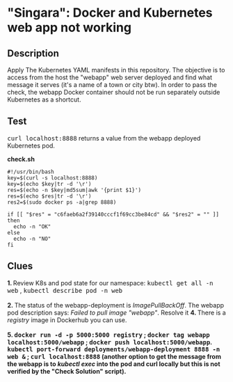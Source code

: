 # "Singara": Docker and Kubernetes web app not working

## Description

Apply The Kubernetes YAML manifests in this repository. The objective is to access from the host the "webapp" web server deployed and find what message it serves (it's a name of a town or city btw). In order to pass the check, the webapp Docker container should not be run separately outside Kubernetes as a shortcut.

## Test

<kbd>curl localhost:8888</kbd> returns a value from the webapp deployed Kubernetes pod.

<b>check.sh</b>

```
#!/usr/bin/bash
key=$(curl -s localhost:8888)
key=$(echo $key|tr -d '\r')
res=$(echo -n $key|md5sum|awk '{print $1}')
res=$(echo $res|tr -d '\r')
res2=$(sudo docker ps -a|grep 8888)

if [[ "$res" = "c6faeb6a2f39140cccf1f69cc3be84cd" && "$res2" = "" ]]
then
  echo -n "OK"
else
  echo -n "NO"
fi
```

## Clues

<b>1. </b>Review K8s and pod state for our namespace: <kbd>kubectl get all -n web</kbd> , <kbd>kubectl describe pod -n web</kbd><br><br>
<b>2. </b>The status of the webapp-deployment is <i>ImagePullBackOff</i>. The webapp pod description says: <i>Failed to pull image "webapp"</i>. Resolve it
<b>4. </b>There is a <i>registry</i> image in Dockerhub you can use. <br><br>
<b>5. <kbd>docker run -d -p 5000:5000  registry</kbd> ; <kbd>docker tag webapp localhost:5000/webapp</kbd> ; <kbd>docker push localhost:5000/webapp</kbd>. 
<b> <kbd>kubectl port-forward deployments/webapp-deployment 8888 -n web &</kbd> ; <kbd>curl localhost:8888</kbd> (another option to get the message from the webapp is to <i>kubectl exec</i> into the pod and curl locally but this is not verified by the "Check Solution" script).